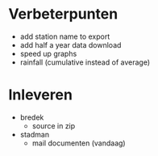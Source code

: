 # Verbeterpunten

- add station name to export
- add half a year data download
- speed up graphs
- rainfall (cumulative instead of average)

# Inleveren

- bredek
	- source in zip
- stadman
	- mail documenten (vandaag)